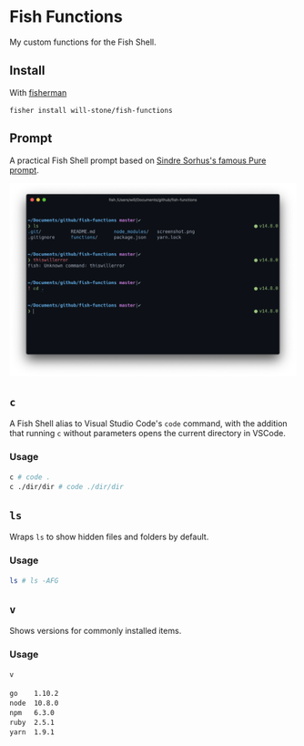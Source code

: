 # Fish Functions

My custom functions for the Fish Shell.

## Install

With [fisherman]

```
fisher install will-stone/fish-functions
```

## Prompt

A practical Fish Shell prompt based on [Sindre Sorhus's famous Pure prompt].

![impure]

## `c`

A Fish Shell alias to Visual Studio Code's `code` command, with the addition
that running `c` without parameters opens the current directory in VSCode.

### Usage

```sh
c # code .
c ./dir/dir # code ./dir/dir
```

## `ls`

Wraps `ls` to show hidden files and folders by default.

### Usage

```sh
ls # ls -AFG
```

## `v`

Shows versions for commonly installed items.

### Usage

```sh
v

go    1.10.2
node  10.8.0
npm   6.3.0
ruby  2.5.1
yarn  1.9.1
```

[fisherman]: https://github.com/jorgebucaran/fisher
[impure]: ./screenshot.png
[sindre sorhus's famous pure prompt]: https://github.com/sindresorhus/pure
